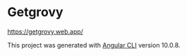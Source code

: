# Getgrovy

https://getgrovy.web.app/

This project was generated with [Angular CLI](https://github.com/angular/angular-cli) version 10.0.8.

